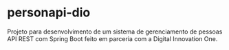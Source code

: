 # personapi-dio

Projeto para desenvolvimento de um sistema de gerenciamento de pessoas API REST com Spring Boot feito em parceria com a Digital Innovation One.
